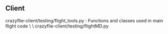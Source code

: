 ## Client
crazyflie-client/testing/flight_tools.py :
Functions and classes used in main flight code \\
\\
crazyflie-client/testing/flightMD.py